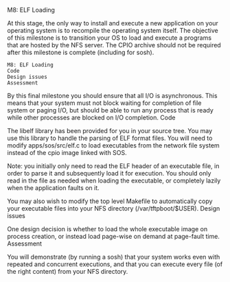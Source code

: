 M8: ELF Loading

At this stage, the only way to install and execute a new application on your operating system is to recompile the operating system itself. The objective of this milestone is to transition your OS to load and execute a programs that are hosted by the NFS server. The CPIO archive should not be required after this milestone is complete (including for sosh).

    M8: ELF Loading
    Code
    Design issues
    Assessment

By this final milestone you should ensure that all I/O is asynchronous. This means that your system must not block waiting for completion of file system or paging I/O, but should be able to run any process that is ready while other processes are blocked on I/O completion.
Code

The libelf library has been provided for you in your source tree. You may use this library to handle the parsing of ELF format files. You will need to modify apps/sos/src/elf.c to load executables from the network file system instead of the cpio image linked with SOS.

Note: you initially only need to read the ELF header of an executable file, in order to parse it and subsequently load it for execution. You should only read in the file as needed when loading the executable, or completely lazily when the application faults on it.

You may also wish to modify the top level Makefile to automatically copy your executable files into your NFS directory (/var/tftpboot/$USER).
Design issues

One design decision is whether to load the whole executable image on process creation, or instead load page-wise on demand at page-fault time.
Assessment

You will demonstrate (by running a sosh) that your system works even with repeated and concurrent executions, and that you can execute every file (of the right content) from your NFS directory.
